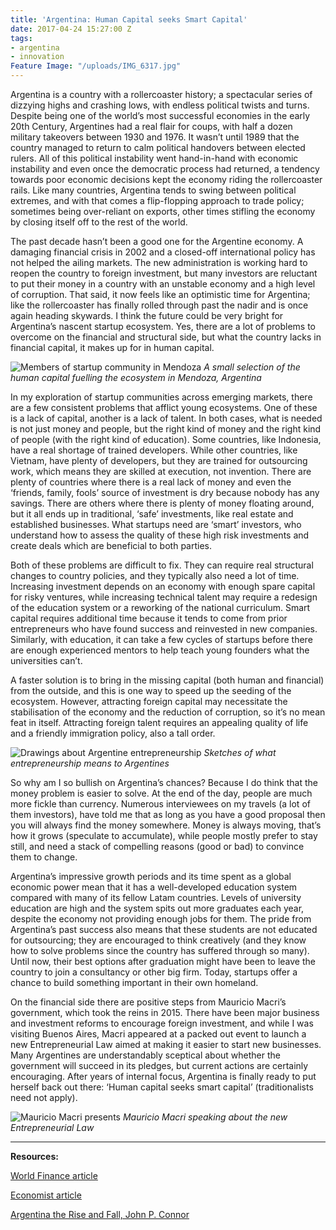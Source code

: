 ```yaml
---
title: 'Argentina: Human Capital seeks Smart Capital'
date: 2017-04-24 15:27:00 Z
tags:
- argentina
- innovation
Feature Image: "/uploads/IMG_6317.jpg"
---
```


Argentina is a country with a rollercoaster history; a spectacular series of dizzying highs and crashing lows, with endless political twists and turns. Despite being one of the world’s most successful economies in the early 20th Century, Argentines had a real flair for coups, with half a dozen military takeovers between 1930 and 1976. It wasn’t until 1989 that the country managed to return to calm political handovers between elected rulers. All of this political instability went hand-in-hand with economic instability and even once the democratic process had returned, a tendency towards poor economic decisions kept the economy riding the rollercoaster rails. Like many countries, Argentina tends to swing between political extremes, and with that comes a flip-flopping approach to trade policy; sometimes being over-reliant on exports, other times stifling the economy by closing itself off to the rest of the world. 

The past decade hasn’t been a good one for the Argentine economy. A damaging financial crisis in 2002 and a closed-off international policy has not helped the ailing markets. The new administration is working hard to reopen the country to foreign investment, but many investors are reluctant to put their money in a country with an unstable economy and a high level of corruption. That said, it now feels like an optimistic time for Argentina; like the rollercoaster has finally rolled through past the nadir and is once again heading skywards. I think the future could be very bright for Argentina’s nascent startup ecosystem. Yes, there are a lot of problems to overcome on the financial and structural side, but what the country lacks in financial capital, it makes up for in human capital. 

![Members of startup community in Mendoza](/uploads/IMG_6440.jpg)
*A small selection of the human capital fuelling the ecosystem in Mendoza, Argentina*

In my exploration of startup communities across emerging markets, there are a few consistent problems that afflict young ecosystems. One of these is a lack of capital, another is a lack of talent. In both cases, what is needed is not just money and people, but the right kind of money and the right kind of people (with the right kind of education). Some countries, like Indonesia, have a real shortage of trained developers. While other countries, like Vietnam, have plenty of developers, but they are trained for outsourcing work, which means they are skilled at execution, not invention. There are plenty of countries where there is a real lack of money and even the ‘friends, family, fools’ source of investment is dry because nobody has any savings. There are others where there is plenty of money floating around, but it all ends up in traditional, ‘safe’ investments, like real estate and established businesses. What startups need are ‘smart’ investors, who understand how to assess the quality of these high risk investments and create deals which are beneficial to both parties.

Both of these problems are difficult to fix. They can require real structural changes to country policies, and they typically also need a lot of time. Increasing investment depends on an economy with enough spare capital for risky ventures, while increasing technical talent may require a redesign of the education system or a reworking of the national curriculum. Smart capital requires additional time because it tends to come from prior entrepreneurs who have found success and reinvested in new companies. Similarly, with education, it can take a few cycles of startups before there are enough experienced mentors to help teach young founders what the universities can’t. 

A faster solution is to bring in the missing capital (both human and financial) from the outside, and this is one way to speed up the seeding of the ecosystem. However, attracting foreign capital may necessitate the stabilisation of the economy and the reduction of corruption, so it’s no mean feat in itself. Attracting foreign talent requires an appealing quality of life and a friendly immigration policy, also a tall order. 

![Drawings about Argentine entrepreneurship](/uploads/IMG_6296.jpg)
*Sketches of what entrepreneurship means to Argentines*

So why am I so bullish on Argentina’s chances? Because I do think that the money problem is easier to solve. At the end of the day, people are much more fickle than currency. Numerous interviewees on my travels (a lot of them investors), have told me that as long as you have a good proposal then you will always find the money somewhere. Money is always moving, that’s how it grows (speculate to accumulate), while people mostly prefer to stay still, and need a stack of compelling reasons (good or bad) to convince them to change. 

Argentina’s impressive growth periods and its time spent as a global economic power mean that it has a well-developed education system compared with many of its fellow Latam countries. Levels of university education are high and the system spits out more graduates each year, despite the economy not providing enough jobs for them. The pride from Argentina’s past success also means that these students are not educated for outsourcing; they are encouraged to think creatively (and they know how to solve problems since the country has suffered through so many). Until now, their best options after graduation might have been to leave the country to join a consultancy or other big firm. Today, startups offer a chance to build something important in their own homeland. 

On the financial side there are positive steps from Mauricio Macri’s government, which took the reins in 2015. There have been major business and investment reforms to encourage foreign investment, and while I was visiting Buenos Aires, Macri appeared at a packed out event to launch a new Entrepreneurial Law aimed at making it easier to start new businesses. Many Argentines are understandably sceptical about whether the government will succeed in its pledges, but current actions are certainly encouraging. After years of internal focus, Argentina is finally ready to put herself back out there: ‘Human capital seeks smart capital’ (traditionalists need not apply). 

![Mauricio Macri presents](/uploads/IMG_6339.jpg)
*Mauricio Macri speaking about the new Entrepreneurial Law*

<hr>

**Resources:**

[World Finance article](http://www.worldfinance.com/special-reports/a-history-of-economic-trouble-in-argentina)

[Economist article](http://www.economist.com/news/briefing/21596582-one-hundred-years-ago-argentina-was-future-what-went-wrong-century-decline)

[Argentina the Rise and Fall, John P. Connor](http://amzn.eu/6s0Fz5D)


